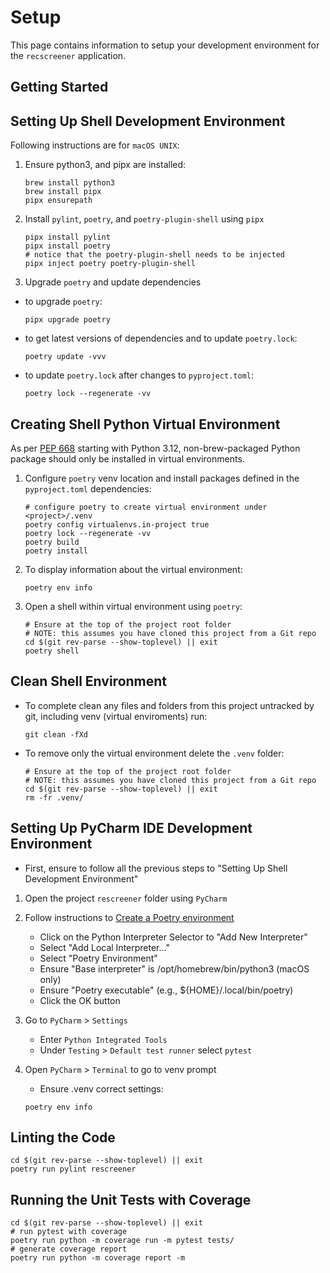 # Setup

This page contains information to setup your development environment for 
the `recscreener` application.

## Getting Started

## Setting Up Shell Development Environment

Following instructions are for `macOS UNIX`:

1. Ensure python3, and pipx are installed:

    ```shell
    brew install python3
    brew install pipx
    pipx ensurepath
    ```

2. Install `pylint`, `poetry`, and `poetry-plugin-shell`  using `pipx`

    ```shell
    pipx install pylint
    pipx install poetry
    # notice that the poetry-plugin-shell needs to be injected
    pipx inject poetry poetry-plugin-shell
    ```

3. Upgrade `poetry` and update dependencies

- to upgrade `poetry`:

    ```shell
    pipx upgrade poetry
  ```
  
- to get latest versions of dependencies and to update `poetry.lock`:

    ```shell
    poetry update -vvv
    ```

- to update `poetry.lock` after changes to `pyproject.toml`:

    ```shell
    poetry lock --regenerate -vv
    ```

## Creating Shell Python Virtual Environment

As per [PEP 668](https://peps.python.org/pep-0668/) starting with Python 3.12,
non-brew-packaged Python package should only be installed in virtual
environments.

1. Configure `poetry` venv location and install packages defined in the
   `pyproject.toml` dependencies:

    ```shell
    # configure poetry to create virtual environment under <project>/.venv
    poetry config virtualenvs.in-project true
    poetry lock --regenerate -vv
    poetry build
    poetry install
    ```

2. To display information about the virtual environment:

    ```shell
    poetry env info
    ```

3. Open a shell within virtual environment using `poetry`:

    ```shell
    # Ensure at the top of the project root folder
    # NOTE: this assumes you have cloned this project from a Git repo
    cd $(git rev-parse --show-toplevel) || exit
    poetry shell
    ```

## Clean Shell Environment

- To complete clean any files and folders from this project untracked by git,
  including venv (virtual enviroments) run:

    ```shell
    git clean -fXd
    ```

- To remove only the virtual environment delete the `.venv` folder:

    ```shell
    # Ensure at the top of the project root folder
    # NOTE: this assumes you have cloned this project from a Git repo
    cd $(git rev-parse --show-toplevel) || exit
    rm -fr .venv/
    ```

## Setting Up PyCharm IDE Development Environment

- First, ensure to follow all the previous steps to "Setting Up Shell
  Development Environment"

1. Open the project `rescreener` folder using `PyCharm`
2. Follow instructions
   to [Create a Poetry environment](https://www.jetbrains.com/help/pycharm/poetry.html#poetry-env)
    - Click on the Python Interpreter Selector to "Add New Interpreter"
    - Select "Add Local Interpreter..."
    - Select "Poetry Environment"
    - Ensure "Base interpreter" is /opt/homebrew/bin/python3 (macOS only)
    - Ensure "Poetry executable" (e.g., ${HOME}/.local/bin/poetry)
    - Click the OK button
3. Go to `PyCharm` > `Settings`
    - Enter `Python Integrated Tools`
    - Under `Testing` > `Default test runner` select `pytest`
4. Open `PyCharm` > `Terminal` to go to venv prompt
    - Ensure .venv correct settings:

    ```shell
    poetry env info
    ```

## Linting the Code

   ```shell
   cd $(git rev-parse --show-toplevel) || exit
   poetry run pylint rescreener
   ```

## Running the Unit Tests with Coverage

   ```shell
   cd $(git rev-parse --show-toplevel) || exit
   # run pytest with coverage
   poetry run python -m coverage run -m pytest tests/
   # generate coverage report
   poetry run python -m coverage report -m
   ```
   
